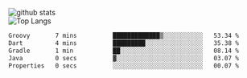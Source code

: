 ![github stats](https://github-readme-stats.vercel.app/api?username=AndreFerreira5&show_icons=true&theme=dark&count_private=true)
<br>
![Top Langs](https://github-readme-stats.vercel.app/api/top-langs/?username=AndreFerreira5&layout=compact&theme=dark)
<br>
<!--START_SECTION:waka-->

```txt
Groovy       7 mins          █████████████▒░░░░░░░░░░░   53.34 %
Dart         4 mins          █████████░░░░░░░░░░░░░░░░   35.38 %
Gradle       1 min           ██░░░░░░░░░░░░░░░░░░░░░░░   08.14 %
Java         0 secs          ▓░░░░░░░░░░░░░░░░░░░░░░░░   03.07 %
Properties   0 secs          ░░░░░░░░░░░░░░░░░░░░░░░░░   00.07 %
```

<!--END_SECTION:waka-->
